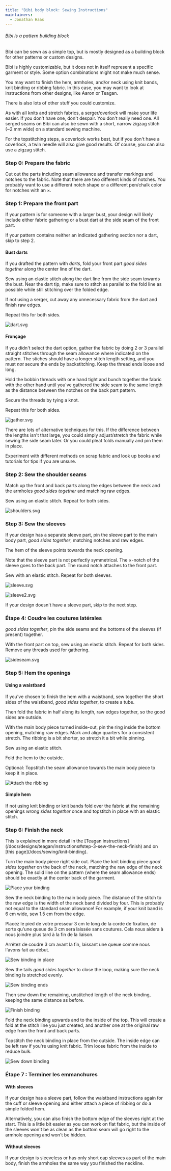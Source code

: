 ```yaml
---
title: "Bibi body block: Sewing Instructions"
maintainers:
  - Jonathan Haas
---
```


<Note>

###### Bibi is a pattern building block

Bibi can be sewn as a simple top, but is mostly designed as a building block for other patterns or custom designs.

Bibi is highly customizable, but it does not in itself represent a specific garment or style.
Some option combinations might not make much sense.

You may want to finish the hem, armholes, and/or neck using knit bands, knit binding or ribbing fabric.
In this case, you may want to look at instructions from other designs, like Aaron or Teagan.

There is also lots of other stuff you could customize.

</Note>

<Note>

As with all knits and stretch fabrics, a serger/overlock will make your life easier.
If you don't have one, don't despair. You don't really need one.
All serged seams on Bibi can also be sewn with a short, narrow zigzag stitch (~2 mm wide) on a standard sewing machine.

For the topstitching steps, a coverlock works best, but if you don't have a coverlock, a twin needle will also give good results.
Of course, you can also use a zigzag stitch.

</Note>

### Step 0: Prepare the fabric

Cut out the parts including seam allowance and transfer markings and notches to the fabric.
Note that there are two different kinds of notches. You probably want to use a different notch shape or a different pen/chalk color for notches with an ×.

### Step 1: Prepare the front part

If your pattern is for someone with a larger bust, your design will likely include
either fabric gathering or a bust dart at the side seam of the front part.

If your pattern contains neither an indicated gathering section nor a dart, skip to step 2.

#### Bust darts

If you drafted the pattern with _darts_, fold your front part _good sides together_ along the center line of the dart.

Sew using an elastic stitch along the dart line from the side seam towards the bust.
Near the dart tip, make sure to stitch as parallel to the fold line as possible while still stitching over the folded edge.

If not using a serger, cut away any unnecessary fabric from the dart and finish raw edges.

Repeat this for both sides.

![dart.svg](dart.svg)

#### Fronçage

If you didn't select the dart option, gather the fabric by doing 2 or 3 parallel straight stitches through the seam allowance where indicated on the pattern.
The stiches should have a longer stitch length setting, and you must _not_ secure the ends by backstitching.
Keep the thread ends loose and long.

Hold the bobbin threads with one hand tight and bunch together the fabric with the other hand until
you've gathered the side seam to the same length as the distance between the notches on the back part pattern.

Secure the threads by tying a knot.

Repeat this for both sides.

![gather.svg](gather.svg)

<Note>

There are lots of alternative techniques for this. If the difference between the lengths isn't that large,
you could simply adjust/stretch the fabric while sewing the side seam later. Or you could pleat folds manually and pin them in place.

Experiment with different methods on scrap fabric and look up books and tutorials for tips if you are unsure.

</Note>

### Step 2: Sew the shoulder seams

Match up the front and back parts along the edges between the neck and the armholes _good sides together_ and matching raw edges.

Sew using an elastic stitch. Repeat for both sides.

![shoulders.svg](shoulders.svg)

### Step 3: Sew the sleeves

If your design has a separate sleeve part, pin the sleeve part to the main body part, _good sides together_, matching notches and raw edges.

The hem of the sleeve points towards the neck opening.

Note that the sleeve part is not perfectly symmetrical. The ×-notch of the sleeve goes to the back part.
The round notch attaches to the front part.

Sew with an elastic stitch. Repeat for both sleeves.

![sleeve.svg](sleeve.svg)

![sleeve2.svg](sleeve2.svg)

If your design doesn't have a sleeve part, skip to the next step.

### Étape 4: Coudre les coutures latérales

_good sides together_, pin the side seams and the bottoms of the sleeves (if present) together.

With the front part on top, sew using an elastic stitch. Repeat for both sides. Remove any threads used for gathering.

![sideseam.svg](sideseam.svg)

### Step 5: Hem the openings

#### Using a waistband

If you've chosen to finish the hem with a waistband,
sew together the short sides of the waistband, _good sides together_,
to create a tube.

Then fold the fabric in half along its length, raw edges together, so the good sides are outside.

With the main body piece turned inside-out, pin the ring inside the bottom opening, matching raw edges.
Mark and align quarters for a consistent stretch.
The ribbing is a bit shorter, so stretch it a bit while pinning.

Sew using an elastic stitch.

Fold the hem to the outside.

Optional: Topstitch the seam allowance towards the main body piece to keep it in place.

![Attach the ribbing](ribbing.svg)

#### Simple hem

If not using knit binding or knit bands fold over the fabric at the remaining openings _wrong sides together_ once and topstitch in place with an elastic stitch.

### Step 6: Finish the neck

<Note>
This is explained in more detail in the [Teagan instructions](/docs/designs/teagan/instructions#step-3-sew-the-neck-finish) and on [this page](/docs/sewing/knit-binding).
</Note>

Turn the main body piece right side out.
Place the knit binding piece _good sides together_ on the back of the neck,
matching the raw edge of the neck opening.
The solid line on the pattern (where the seam allowance ends) should be exactly at the center back of the garment.

![Place your binding](knitbinding_a.svg)

Sew the neck binding to the main body piece.
The distance of the stitch to the raw edge is the width of the neck band
divided by four.
This is probably not equal to the standard seam allowance!
For example, if your knit band is 6 cm wide, sew 1.5 cm from the edge.

Placez le pied de votre presseur 3 cm le long de la corde de fixation, de sorte qu'une queue de 3 cm sera laissée sans coutures.
Cela nous aidera à nous joindre plus tard à la fin de la liaison.

Arrêtez de coudre 3 cm avant la fin, laissant une queue comme nous l'avons fait au début.

![Sew binding in place](knitbinding_b.svg)

Sew the tails _good sides together_ to close the loop, making sure the neck binding is stretched evenly.

![Sew binding ends](knitbinding_c.svg)

Then sew down the remaining, unstitched length of the neck binding, keeping the same distance as before.

![Finish binding](knitbinding_d.svg)

Fold the neck binding upwards and to the inside of the top.
This will create a fold at the stitch line you just created,
and another one at the original raw edge from the front and back parts.

Topstitch the neck binding in place from the outside.
The inside edge can be left raw if you're using knit fabric.
Trim loose fabric from the inside to reduce bulk.

![Sew down binding](knitbinding_e.svg)

### Étape 7 : Terminer les emmanchures

#### With sleeves

If your design has a sleeve part,
follow the waistband instructions again for the cuff or sleeve opening
and either attach a piece of ribbing or do a simple folded hem.

<Note>

Alternatively, you can also finish the bottom edge of the sleeves right at the start.
This is a little bit easier as you can work on flat fabric, but the inside of the sleeves won't be as clean
as the bottom seam will go right to the armhole opening and won't be hidden.

</Note>

#### Without sleeves

If your design is sleeveless or has only short cap sleeves as part of the main body,
finish the armholes the same way you finished the neckline.
